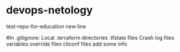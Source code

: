 # devops-netology
test-repo-for-education
new line

#In .gitignore:
Local .terraform directories
.tfstate files
Crash log files
variables
override files
cliconf files
add some info
